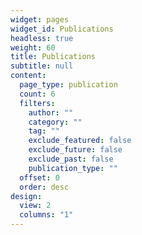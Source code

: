 ```yaml
---
widget: pages
widget_id: Publications
headless: true
weight: 60
title: Publications
subtitle: null
content:
  page_type: publication
  count: 6
  filters:
    author: ""
    category: ""
    tag: ""
    exclude_featured: false
    exclude_future: false
    exclude_past: false
    publication_type: ""
  offset: 0
  order: desc
design:
  view: 2
  columns: "1"
---
```

